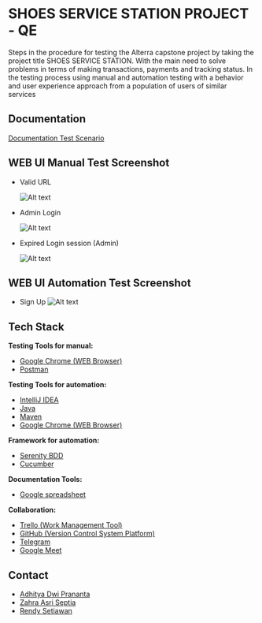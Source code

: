 
# SHOES SERVICE STATION PROJECT - QE


Steps in the procedure for testing the Alterra capstone project by taking the project title SHOES SERVICE STATION.
With the main need to solve problems in terms of making transactions, payments and tracking status.
In the testing process using manual and automation testing with a behavior and user experience approach from a population of users of similar services




## Documentation

[Documentation Test Scenario](https://docs.google.com/spreadsheets/d/1TdS7NosiHK3OgMC5G-ekEdm0XI-P05fisq8BUzZf5Zo/edit#gid=659909770)


## WEB UI Manual Test Screenshot

- Valid URL

  <img
  src="https://github.com/alta-shoes-and-care/QE-API_Automation/blob/main/SS/Manual%20Testing%20-%20Web%20UI/1-Valid_URL.png"
  alt="Alt text"
  title="title"
  style="display: inline-block; margin: 0 auto; max-width: 150px">
  
- Admin Login

  <img
  src="https://github.com/alta-shoes-and-care/QE-API_Automation/blob/main/SS/Manual%20Testing%20-%20Web%20UI/25-LoginAdmin_(%2B).png"
  alt="Alt text"
  title="title"
  style="display: inline-block; margin: 0 auto; max-width: 150px">
  
- Expired Login session (Admin)

  <img
  src="https://github.com/alta-shoes-and-care/QE-API_Automation/blob/main/SS/Manual%20Testing%20-%20Web%20UI/29-Login%20Admin_Session%20Expired.png"
  alt="Alt text"
  title="title"
  style="display: inline-block; margin: 0 auto; max-width: 150px">
  
  
  

## WEB UI Automation Test Screenshot

- Sign Up
<img
  src="https://github.com/alta-shoes-and-care/QE-API_Automation/blob/main/SS/Automation%20Testing%20-%20Web%20UI/SignUp%20(%2B).png"
  alt="Alt text"
  title="title"
  style="display: inline-block; margin: 0 auto; max-width: 150px">

  

## Tech Stack  

**Testing Tools for manual:**  
- [Google Chrome (WEB Browser)](https://www.google.com/chrome/)
- [Postman](https://www.postman.com/)

**Testing Tools for automation:** 
- [IntelliJ IDEA](https://www.jetbrains.com/idea/)
- [Java](https://www.java.com/)
- [Maven](https://maven.apache.org/)
- [Google Chrome (WEB Browser)](https://www.google.com/chrome/)

**Framework for automation:**
- [Serenity BDD](https://serenity-bdd.info/)
- [Cucumber](https://cucumber.io/)

**Documentation Tools:** 
- [Google spreadsheet](https://www.google.com/sheets/about/)

**Collaboration:**
- [Trello (Work Management Tool)](https://trello.com/)
- [GitHub (Version Control System Platform)](https://github.com/)
- [Telegram](https://web.telegram.org/)
- [Google Meet](https://meet.google.com/)


## Contact

- [Adhitya Dwi Prananta](https://github.com/Adhitya87)
- [Zahra Asri Septia](https://github.com/zahrasept)
- [Rendy Setiawan](https://github.com/rndsetiawan)
